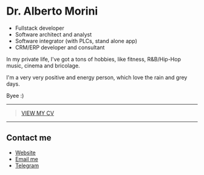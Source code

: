 # Dr. Alberto Morini

- Fullstack developer
- Software architect and analyst
- Software integrator (with PLCs, stand alone app)
- CRM/ERP developer and consultant 

In my private life, I've got a tons of hobbies, like fitness, R&B/Hip-Hop music, cinema and bricolage.

I'm a very very positive and energy person, which love the rain and grey days.

Byee :)

------

>  <a href='https://albertomorini.github.io/docs/cv_AlbertoMorini.pdf'> VIEW MY CV</a>


------

## Contact me
- <a href='https://albertomorini.github.io'> Website</a>
- <a href='mailto:99morini@gmail.com'> Email me </a>
- <a href="https://t.me/albertomorini">Telegram</a>
